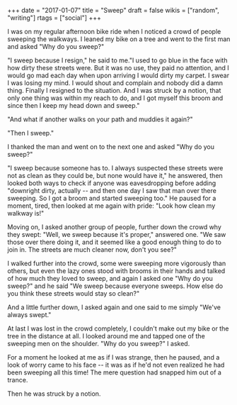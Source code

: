 +++
date = "2017-01-07"
title = "Sweep"
draft = false
wikis = ["random", "writing"]
rtags = ["social"]
+++

I was on my regular afternoon bike ride when I noticed a crowd of people
sweeping the walkways. I leaned my bike on a tree and  went to the first man and
asked "Why do you sweep?"

"I sweep because I resign," he said to me."I used to go blue in the face with
how dirty these streets were. But it was no use, they paid no attention, and I
would go mad each day when upon arriving I would dirty my carpet. I swear I was
losing my mind. I would shout and complain and nobody did a damn thing. Finally
I resigned to the situation. And I was struck by a notion, that only one thing
was within my reach to do, and I got myself this broom and since then I keep my
head down and sweep."

"And what if another walks on your path and muddies it again?"

"Then I sweep."

I thanked the man and went on to the next one and asked "Why do you sweep?"

"I sweep because someone has to. I always suspected these streets were not as
clean as they could be, but none would have it," he answered, then looked both
ways to check if anyone was eavesdropping before adding "downright dirty,
actually -- and then one day I saw that man over there sweeping. So I got a
broom and started sweeping too." He paused for a moment, tired, then looked at
me again with pride: "Look how clean my walkway is!"

Moving on, I asked another group of people, further down the crowd why they
swept: "Well, we sweep because it's proper," answered one. "We saw those over
there doing it, and it seemed like a good enough thing to do to join in. The
streets are much cleaner now, don't you see?"

I walked further into the crowd, some were sweeping more vigorously than others,
but even the lazy ones stood with brooms in their hands and talked of how much
they loved to sweep, and again I asked one "Why do you sweep?" and he said "We
sweep because everyone sweeps. How else do you think these streets would stay so
clean?"

And a little further down, I asked again and one said to me simply "We've always
swept."

At last I was lost in the crowd completely, I couldn't make out my bike or the
tree in the distance at all. I looked around me and tapped one of the sweeping
men on the shoulder.  "Why do you sweep?" I asked.

For a moment he looked at me as if I was strange, then he paused, and a look of
worry came to his face -- it was as if he'd not even realized he had been
sweeping all this time! The mere question had snapped him out of a trance.

Then he was struck by a notion.

